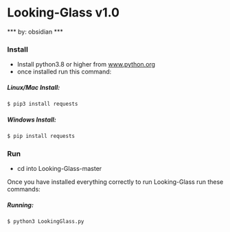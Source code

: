 # Looking-Glass v1.0
*** by: obsidian ***

### Install
- Install python3.8 or higher from www.python.org
- once installed run this command:
##### Linux/Mac Install:
```python
$ pip3 install requests
```
##### Windows Install:
```python
$ pip install requests
```

### Run

- cd into Looking-Glass-master

Once you have installed everything correctly to run Looking-Glass run these commands:

##### Running:
```
$ python3 LookingGlass.py
```
